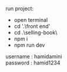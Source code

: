 run project:
- open terminal
- cd '.\front end\'
- cd .\selling-book\
- npm i
- npm run dev

username : hamidamini
<br>
password : hamid1234
